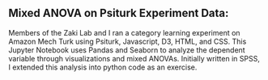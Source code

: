 ## Mixed ANOVA on Psiturk Experiment Data: 
Members of the Zaki Lab and I ran a category learning experiment on Amazon Mech Turk using Psiturk, Javascript, D3, HTML, and CSS. This Jupyter Notebook uses Pandas and Seaborn to analyze the dependent variable through visualizations and mixed ANOVAs. Initially written in SPSS, I extended this analysis into python code as an exercise.
